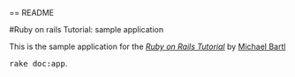 == README


#Ruby on rails Tutorial: sample application

This is the sample application for
the [*Ruby on Rails Tutorial*](htto://railstutorial.org)
by [Michael Bartl](http://michaelhartl.com)


<tt>rake doc:app</tt>.
